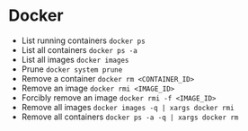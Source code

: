 # Docker

  + List running containers `docker ps`
  + List all containers `docker ps -a`
  + List all images `docker images`
  + Prune `docker system prune`
  + Remove a container `docker rm <CONTAINER_ID>`
  + Remove an image `docker rmi <IMAGE_ID>`
  + Forcibly remove an image `docker rmi -f <IMAGE_ID>`
  + Remove all images `docker images -q | xargs docker rmi`
  + Remove all containers `docker ps -a -q | xargs docker rm`
